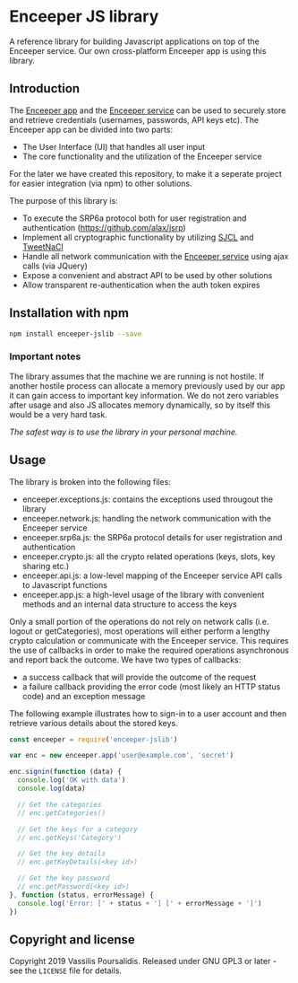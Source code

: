 # Enceeper JS library

A reference library for building Javascript applications on top of the Enceeper service. Our own cross-platform Enceeper app is using this library.

## Introduction

The [Enceeper app](https://github.com/enceeper/enceeper) and the [Enceeper service](https://www.enceeper.com/) can be used to securely store and retrieve credentials (usernames, passwords, API keys etc). The Enceeper app can be divided into two parts:
- The User Interface (UI) that handles all user input
- The core functionality and the utilization of the Enceeper service

For the later we have created this repository, to make it a seperate project for easier integration (via npm) to other solutions.

The purpose of this library is:
* To execute the SRP6a protocol both for user registration and authentication (https://github.com/alax/jsrp)
* Implement all cryptographic functionality by utilizing [SJCL](https://github.com/bitwiseshiftleft/sjcl) and [TweetNaCl](https://github.com/dchest/tweetnacl-js)
* Handle all network communication with the [Enceeper service](https://www.enceeper.com/) using ajax calls (via JQuery)
* Expose a convenient and abstract API to be used by other solutions
* Allow transparent re-authentication when the auth token expires

## Installation with npm

```bash
npm install enceeper-jslib --save
```

### Important notes

The library assumes that the machine we are running is not hostile. If another hostile process can allocate a memory previously used by our app it can gain access to important key information. We do not zero variables after usage and also JS allocates memory dynamically, so by itself this would be a very hard task.

*The safest way is to use the library in your personal machine.*

## Usage

The library is broken into the following files:
* enceeper.exceptions.js: contains the exceptions used througout the library
* enceeper.network.js: handling the network communication with the Enceeper service
* enceeper.srp6a.js: the SRP6a protocol details for user registration and authentication
* enceeper.crypto.js: all the crypto related operations (keys, slots, key sharing etc.)
* enceeper.api.js: a low-level mapping of the Enceeper service API calls to Javascript functions
* enceeper.app.js: a high-level usage of the library with convenient methods and an internal data structure to access the keys

Only a small portion of the operations do not rely on network calls (i.e. logout or getCategories), most operations will either perform a lengthy crypto calculation or communicate with the Enceeper service. This requires the use of callbacks in order to make the required operations asynchronous and report back the outcome. We have two types of callbacks:
* a success callback that will provide the outcome of the request
* a failure callback providing the error code (most likely an HTTP status code) and an exception message

The following example illustrates how to sign-in to a user account and then retrieve various details about the stored keys.

```javascript
const enceeper = require('enceeper-jslib')

var enc = new enceeper.app('user@example.com', 'secret')

enc.signin(function (data) {
  console.log('OK with data')
  console.log(data)

  // Get the categories
  // enc.getCategories()

  // Get the keys for a category
  // enc.getKeys('Category')

  // Get the key details
  // enc.getKeyDetails(<key id>)

  // Get the key password
  // enc.getPassword(<key id>)
}, function (status, errorMessage) {
  console.log('Error: [' + status + '] [' + errorMessage + ']')
})
```

## Copyright and license

Copyright 2019 Vassilis Poursalidis. Released under GNU GPL3 or later - see the `LICENSE` file for details.

